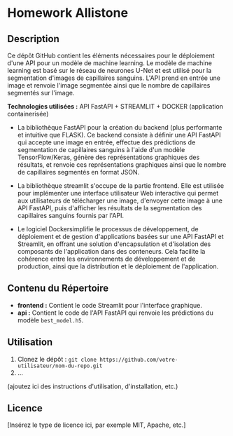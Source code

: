 # Homework Allistone

## Description

Ce dépôt GitHub contient les éléments nécessaires pour le déploiement d'une API pour un modèle de machine learning. Le modèle de machine learning est basé sur le réseau de neurones U-Net et est utilisé pour la segmentation d'images de capillaires sanguins. L'API prend en entrée une image et renvoie l'image segmentée ainsi que le nombre de capillaires segmentés sur l'image.

**Technologies utilisées :** API FastAPI + STREAMLIT + DOCKER (application containerisée)


- La bibliothèque FastAPI pour la création du backend (plus performante et intuitive que FLASK). Ce backend consiste à définir une API FastAPI qui accepte une image en entrée, effectue des prédictions de segmentation de capillaires sanguins à l'aide d'un modèle TensorFlow/Keras, génère des représentations graphiques des résultats, et renvoie ces représentations graphiques ainsi que le nombre de capillaires segmentés en format JSON. 

- La bibliothèque streamlit s'occupe de la partie frontend. Elle est utilisée pour implémenter une interface utilisateur Web interactive qui permet aux utilisateurs de télécharger une image, d'envoyer cette image à une API FastAPI, puis d'afficher les résultats de la segmentation des capillaires sanguins fournis par l'API.

- Le logiciel Dockersimplifie le processus de développement, de déploiement et de gestion d'applications basées sur une API FastAPI et Streamlit, en offrant une solution d'encapsulation et d'isolation des composants de l'application dans des conteneurs. Cela facilite la cohérence entre les environnements de développement et de production, ainsi que la distribution et le déploiement de l'application.



## Contenu du Répertoire

- **frontend :** Contient le code Streamlit pour l'interface graphique.
- **api :** Contient le code de l'API FastAPI qui renvoie les prédictions du modèle `best_model.h5`.

## Utilisation

1. Clonez le dépôt : `git clone https://github.com/votre-utilisateur/nom-du-repo.git`
2. ...

(ajoutez ici des instructions d'utilisation, d'installation, etc.)

## Licence

[Insérez le type de licence ici, par exemple MIT, Apache, etc.]

